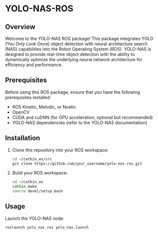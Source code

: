 # YOLO-NAS-ROS 

## Overview

Welcome to the YOLO-NAS ROS package! This package integrates YOLO (You Only Look Once) object detection with neural architecture search (NAS) capabilities into the Robot Operating System (ROS). YOLO-NAS is designed to provide real-time object detection with the ability to dynamically optimize the underlying neural network architecture for efficiency and performance.

## Prerequisites

Before using this ROS package, ensure that you have the following prerequisites installed:

- ROS Kinetic, Melodic, or Noetic
- OpenCV
- CUDA and cuDNN (for GPU acceleration, optional but recommended)
- YOLO-NAS dependencies (refer to the YOLO-NAS documentation)

## Installation

1. Clone this repository into your ROS workspace:

    ```bash
    cd ~/catkin_ws/src
    git clone https://github.com/your_username/yolo-nas-ros.git
    ```

2. Build your ROS workspace:

    ```bash
    cd ~/catkin_ws
    catkin_make
    source devel/setup.bash
    ```

## Usage

Launch the YOLO-NAS node:

    roslaunch yolo_nas_ros yolo_nas.launch

